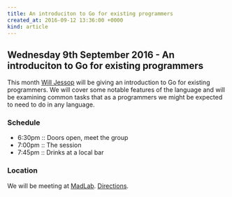```yaml
---
title: An introduciton to Go for existing programmers
created_at: 2016-09-12 13:36:00 +0000
kind: article
---
```


## Wednesday 9th September 2016 - An introduciton to Go for existing programmers

This month [Will Jessop](http://willj.net/) will be giving an introduction to Go for existing programmers. We will cover some notable features of the language and will be examining common tasks that as a programmers we might be expected to need to do in any language.

### Schedule

* 6:30pm :: Doors open, meet the group
* 7:00pm :: The session
* 7:45pm :: Drinks at a local bar

### Location

We will be meeting at [MadLab](http://madlab.org.uk/). [Directions](http://madlab.org.uk/find-us/).
